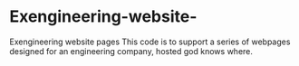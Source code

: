 # Exengineering-website-
Exengineering website pages
This code is to support a series of webpages designed for an engineering company, hosted god knows where. 
